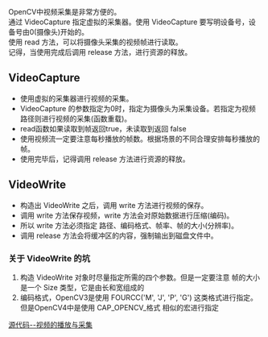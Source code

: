 OpenCV中视频采集是非常方便的。               
通过 VideoCapture 指定虚拟的采集器。使用 VideoCapture 要写明设备号，设备号由0(摄像头)开始的。            
使用 read 方法，可以将摄像头采集的视频帧进行读取。               
记得，当使用完成后调用 release 方法，进行资源的释放。               

## VideoCapture
- 使用虚拟的采集器进行视频的采集。                  
- VideoCapture 的参数指定为0时，指定为摄像头为采集设备。若指定为视频路径则进行视频的采集(函数重载)。              
- read函数如果读取到帧返回true，未读取到返回 false                 
- 使用视频流一定要注意每秒播放的帧数。根据场景的不同合理安排每秒播放的帧。                
- 使用完毕后，记得调用 release 方法进行资源的释放。                 

## VideoWrite
- 构造出 VideoWrite 之后，调用 write 方法进行视频的保存。                
- 调用 write 方法保存视频，write 方法会对原始数据进行压缩(编码)。               
- 所以 write 方法必须指定 路径、编码格式、帧率、帧的大小(分辨率)。                 
- 调用 release 方法会将缓冲区的内容，强制输出到磁盘文件中。                    

### 关于 VideoWrite 的坑
1. 构造 VideoWrite 对象时尽量指定所需的四个参数。但是一定要注意 帧的大小是一个 Size 类型，它是由长和宽组成的                  
2. 编码格式，OpenCV3是使用 FOURCC('M', 'J', 'P', 'G') 这类格式进行指定。但是OpenCV4中是使用 CAP_OPENCV_格式 相似的宏进行指定     

[源代码--视频的播放与采集](./assets/Source/02-videoplay.cpp)                     